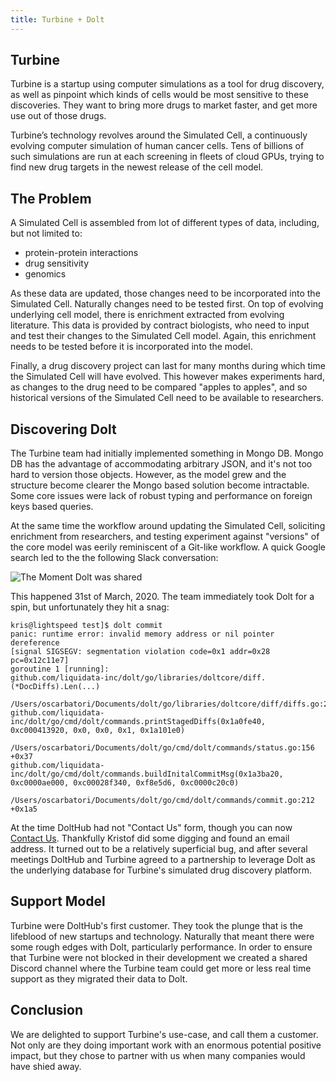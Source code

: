 ```yaml
---
title: Turbine + Dolt
---
```


## Turbine
Turbine is a startup using computer simulations as a tool for drug discovery, as well as pinpoint which kinds of cells would be most sensitive to these discoveries. They want to bring more drugs to market faster, and get more use out of those drugs.

Turbine’s technology revolves around the Simulated Cell, a continuously evolving computer simulation of human cancer cells. Tens of billions of such simulations are run at each screening in fleets of cloud GPUs, trying to find new drug targets in the newest release of the cell model.

## The Problem

A Simulated Cell is assembled from lot of different types of data, including, but not limited to:
- protein-protein interactions
- drug sensitivity
- genomics

As these data are updated, those changes need to be incorporated into the Simulated Cell. Naturally changes need to be tested first. On top of evolving underlying cell model, there is enrichment extracted from evolving literature. This data is provided by contract biologists, who need to input and test their changes to the Simulated Cell model. Again, this enrichment needs to be tested before it is incorporated into the model.

Finally, a drug discovery project can last for many months during which time the Simulated Cell will have evolved. This however makes experiments hard, as changes to the drug need to be compared "apples to apples", and so historical versions of the Simulated Cell need to be available to researchers.

## Discovering Dolt
The Turbine team had initially implemented something in Mongo DB. Mongo DB has the advantage of accommodating arbitrary JSON, and it's not too hard to version those objects. However, as the model grew and the structure become clearer the Mongo based solution become intractable. Some core issues were lack of robust typing and performance on foreign keys based queries.

At the same time the workflow around updating the Simulated Cell, soliciting enrichment from researchers, and testing experiment against "versions" of the core model was eerily reminiscent of a Git-like workflow. A quick Google search led to the the following Slack conversation:

![The Moment Dolt was shared](dolt-turbine-finds-dolt.png)

This happened 31st of March, 2020. The team immediately took Dolt for a spin, but unfortunately they hit a snag:
```
kris@lightspeed test]$ dolt commit
panic: runtime error: invalid memory address or nil pointer dereference
[signal SIGSEGV: segmentation violation code=0x1 addr=0x28 pc=0x12c11e7]
goroutine 1 [running]:
github.com/liquidata-inc/dolt/go/libraries/doltcore/diff.(*DocDiffs).Len(...)
       /Users/oscarbatori/Documents/dolt/go/libraries/doltcore/diff/diffs.go:204
github.com/liquidata-inc/dolt/go/cmd/dolt/commands.printStagedDiffs(0x1a0fe40, 0xc000413920, 0x0, 0x0, 0x1, 0x1a101e0)
       /Users/oscarbatori/Documents/dolt/go/cmd/dolt/commands/status.go:156 +0x37
github.com/liquidata-inc/dolt/go/cmd/dolt/commands.buildInitalCommitMsg(0x1a3ba20, 0xc0000ae000, 0xc00028f340, 0xf8e5d6, 0xc0000c20c0)
       /Users/oscarbatori/Documents/dolt/go/cmd/dolt/commands/commit.go:212 +0x1a5
```

At the time DoltHub had not "Contact Us" form, though you can now [Contact Us](https://www.dolthub.com/contact). Thankfully Kristof did some digging and found an email address. It turned out to be a relatively superficial bug, and after several meetings DoltHub and Turbine agreed to a partnership to leverage Dolt as the underlying database for Turbine's simulated drug discovery platform.

## Support Model
Turbine were DoltHub's first customer. They took the plunge that is the lifeblood of new startups and technology. Naturally that meant there were some rough edges with Dolt, particularly performance. In order to ensure that Turbine were not blocked in their development we created a shared Discord channel where the Turbine team could get more or less real time support as they migrated their data to Dolt.

## Conclusion
We are delighted to support Turbine's use-case, and call them a customer. Not only are they doing important work with an enormous potential positive impact, but they chose to partner with us when many companies would have shied away.

